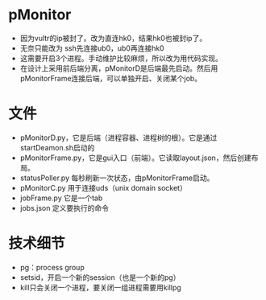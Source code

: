 # pMonitor
+ 因为vultr的ip被封了。改为直连hk0，结果hk0也被封ip了。
+ 无奈只能改为 ssh先连接ub0，ub0再连接hk0
+ 这需要开启3个进程。手动维护比较麻烦，所以改为用代码实现。
+ 在设计上采用前后端分离，pMonitorD是后端最先启动。然后用pMonitorFrame连接后端，可以单独开启、关闭某个job。

# 文件
+ pMonitorD.py，它是后端（进程容器、进程树的根）。它是通过startDeamon.sh启动的
+ pMonitorFrame.py，它是gui入口（前端）。它读取layout.json，然后创建布局。
+ statusPoller.py 每秒刷新一次状态，由pMonitorFrame启动。
+ pMonitorC.py 用于连接uds（unix domain socket）
+ jobFrame.py 它是一个tab
+ jobs.json 定义要执行的命令


# 技术细节
+ pg：process group
+ setsid，开启一个新的session（也是一个新的pg）
+ kill只会关闭一个进程，要关闭一组进程需要用killpg
